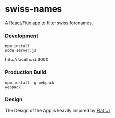 swiss-names
===========

A React/Flux app to filter swiss forenames.

### Development

    npm install
    node server.js

http://localhost:8080

### Production Build

    npm install -g webpack
    webpack


### Design

The Design of the App is heavily inspired by [Flat UI](http://designmodo.github.io/Flat-UI/)
